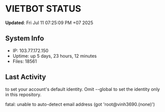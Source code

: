 # VIETBOT STATUS
**Updated**: Fri Jul 11 07:25:09 PM +07 2025

## System Info
- IP: 103.77.172.150
- Uptime: up 5 days, 23 hours, 12 minutes
- Files: 18561

## Last Activity

to set your account's default identity.
Omit --global to set the identity only in this repository.

fatal: unable to auto-detect email address (got 'root@vinh3690.(none)')
